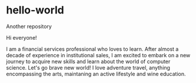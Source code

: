 # hello-world
Another repository

Hi everyone!

I am a financial services professional who loves to learn. After almost a decade of experience in institutional sales, I am excited to embark on a new journey to acquire new skills and learn about the world of computer science. Let's go brave new world! I love adventure travel, anything encompassing the arts, maintaning an active lifestyle and wine education.
